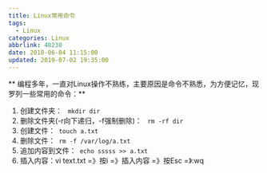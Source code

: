 ```yaml
---
title: Linux常用命令
tags:
  - Linux
categories: Linux
abbrlink: 48230
date: 2018-06-04 11:15:00
updated: 2019-07-02 19:35:00
---
```

** 编程多年，一直对Linux操作不熟练，主要原因是命令不熟悉，为方便记忆，现罗列一些常用的命令：**

1. 创建文件夹： ` mkdir dir`
2. 删除文件夹(-r向下递归，-f强制删除)： ` rm -rf dir`
3. 创建文件：` touch a.txt`
4. 删除文件：` rm -f /var/log/a.txt`
5. 追加内容到文件：` echo sssss >> a.txt`
6. 插入内容：vi text.txt =》按i =》插入内容 =》按Esc =》:wq